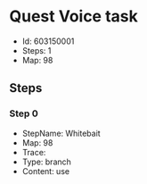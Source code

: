 # Quest Voice task

- Id: 603150001
- Steps: 1
- Map: 98

## Steps

### Step 0
- StepName:  Whitebait
- Map:  98
- Trace:  
- Type:  branch
- Content:  use


